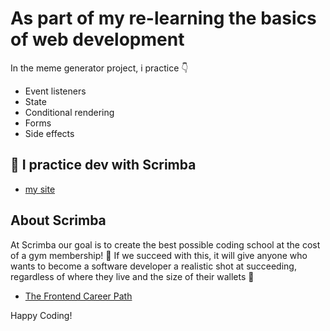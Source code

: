 # As part of my re-learning the basics of web development

In the meme generator project, i practice 👇
- Event listeners
- State
- Conditional rendering
- Forms
- Side effects

## 🤖 I practice dev with Scrimba
- [my site](https://web-yny.com)
## About Scrimba

At Scrimba our goal is to create the best possible coding school at the cost of a gym membership! 💜
If we succeed with this, it will give anyone who wants to become a software developer a realistic shot at succeeding, regardless of where they live and the size of their wallets 🎉

- [The Frontend Career Path](https://scrimba.com/learn/frontend)

Happy Coding!